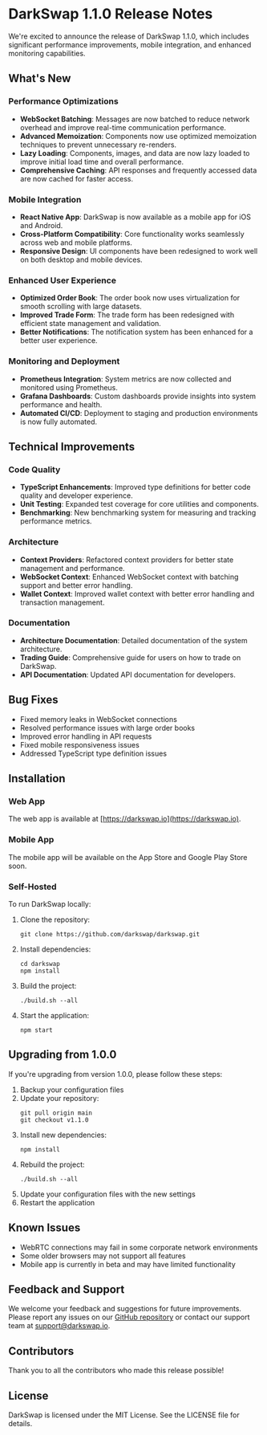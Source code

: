 # DarkSwap 1.1.0 Release Notes

We're excited to announce the release of DarkSwap 1.1.0, which includes significant performance improvements, mobile integration, and enhanced monitoring capabilities.

## What's New

### Performance Optimizations

- **WebSocket Batching**: Messages are now batched to reduce network overhead and improve real-time communication performance.
- **Advanced Memoization**: Components now use optimized memoization techniques to prevent unnecessary re-renders.
- **Lazy Loading**: Components, images, and data are now lazy loaded to improve initial load time and overall performance.
- **Comprehensive Caching**: API responses and frequently accessed data are now cached for faster access.

### Mobile Integration

- **React Native App**: DarkSwap is now available as a mobile app for iOS and Android.
- **Cross-Platform Compatibility**: Core functionality works seamlessly across web and mobile platforms.
- **Responsive Design**: UI components have been redesigned to work well on both desktop and mobile devices.

### Enhanced User Experience

- **Optimized Order Book**: The order book now uses virtualization for smooth scrolling with large datasets.
- **Improved Trade Form**: The trade form has been redesigned with efficient state management and validation.
- **Better Notifications**: The notification system has been enhanced for a better user experience.

### Monitoring and Deployment

- **Prometheus Integration**: System metrics are now collected and monitored using Prometheus.
- **Grafana Dashboards**: Custom dashboards provide insights into system performance and health.
- **Automated CI/CD**: Deployment to staging and production environments is now fully automated.

## Technical Improvements

### Code Quality

- **TypeScript Enhancements**: Improved type definitions for better code quality and developer experience.
- **Unit Testing**: Expanded test coverage for core utilities and components.
- **Benchmarking**: New benchmarking system for measuring and tracking performance metrics.

### Architecture

- **Context Providers**: Refactored context providers for better state management and performance.
- **WebSocket Context**: Enhanced WebSocket context with batching support and better error handling.
- **Wallet Context**: Improved wallet context with better error handling and transaction management.

### Documentation

- **Architecture Documentation**: Detailed documentation of the system architecture.
- **Trading Guide**: Comprehensive guide for users on how to trade on DarkSwap.
- **API Documentation**: Updated API documentation for developers.

## Bug Fixes

- Fixed memory leaks in WebSocket connections
- Resolved performance issues with large order books
- Improved error handling in API requests
- Fixed mobile responsiveness issues
- Addressed TypeScript type definition issues

## Installation

### Web App

The web app is available at [https://darkswap.io](https://darkswap.io).

### Mobile App

The mobile app will be available on the App Store and Google Play Store soon.

### Self-Hosted

To run DarkSwap locally:

1. Clone the repository:
   ```
   git clone https://github.com/darkswap/darkswap.git
   ```

2. Install dependencies:
   ```
   cd darkswap
   npm install
   ```

3. Build the project:
   ```
   ./build.sh --all
   ```

4. Start the application:
   ```
   npm start
   ```

## Upgrading from 1.0.0

If you're upgrading from version 1.0.0, please follow these steps:

1. Backup your configuration files
2. Update your repository:
   ```
   git pull origin main
   git checkout v1.1.0
   ```
3. Install new dependencies:
   ```
   npm install
   ```
4. Rebuild the project:
   ```
   ./build.sh --all
   ```
5. Update your configuration files with the new settings
6. Restart the application

## Known Issues

- WebRTC connections may fail in some corporate network environments
- Some older browsers may not support all features
- Mobile app is currently in beta and may have limited functionality

## Feedback and Support

We welcome your feedback and suggestions for future improvements. Please report any issues on our [GitHub repository](https://github.com/darkswap/darkswap/issues) or contact our support team at support@darkswap.io.

## Contributors

Thank you to all the contributors who made this release possible!

## License

DarkSwap is licensed under the MIT License. See the LICENSE file for details.